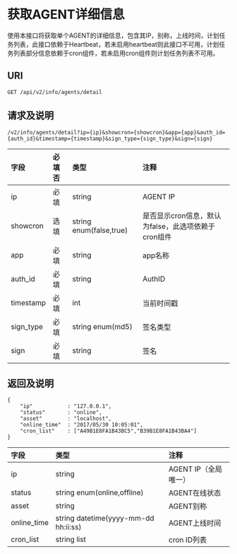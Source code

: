 # 获取AGENT详细信息

使用本接口将获取单个AGENT的详细信息，包含其IP，别称，上线时间，计划任务列表，此接口依赖于Heartbeat，若未启用heartbeat则此接口不可用，计划任务列表部分信息依赖于cron组件，若未启用cron组件则计划任务列表不可用。

## URI

```
GET /api/v2/info/agents/detail
```

## 请求及说明

```
/v2/info/agents/detail?ip={ip}&showcron={showcron}&app={app}&auth_id={auth_id}&timestamp={timestamp}&sign_type={sign_type}&sign={sign}
```

| **字段** | **必填否** | **类型** | **注释** |
| :--- | :--- | :--- | :--- |
| ip | 必填 | string | AGENT IP |
| showcron | 选填 | string enum\(false,true\) | 是否显示cron信息，默认为false，此选项依赖于cron组件 |
| app | 必填 | string | app名称 |
| auth\_id | 必填 | string | AuthID |
| timestamp | 必填 | int | 当前时间戳 |
| sign\_type | 必填 | string enum\(md5\) | 签名类型 |
| sign | 必填 | string | 签名 |

## 返回及说明

```
{
    "ip"           : "127.0.0.1",
    "status"       : "online",
    "asset"        : "localhost",
    "online_time"  : "2017/05/30 10:05:01",
    "cron_list"    : ["A49B1E8FA1B43BC5","B39B1E8FA1B43BA4"]
}
```

| **字段** | **类型** | **注释** |
| :--- | :--- | :--- |
| ip | string | AGENT IP（全局唯一） |
| status | string enum\(online,offline\) | AGENT在线状态 |
| asset | string | AGENT别称 |
| online\_time | string datetime\(yyyy-mm-dd hh:ii:ss\) | AGENT上线时间 |
| cron\_list | string list | cron ID列表 |



